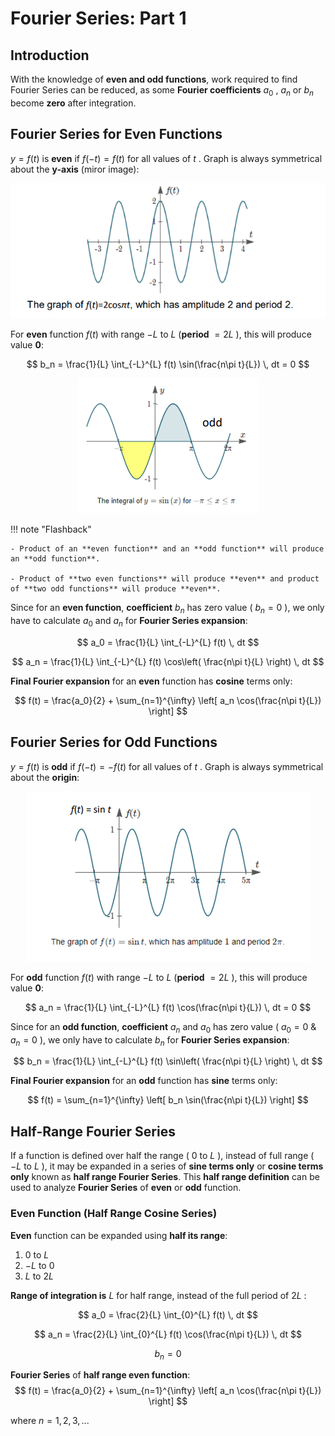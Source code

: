 # Fourier Series: Part 1

## Introduction
With the knowledge of **even and odd functions**, work required to find Fourier Series can be reduced, as some **Fourier coefficients** $a_0$ , $a_n$ or $b_n$ become **zero** after integration.

## Fourier Series for Even Functions

$y = f(t)$ is **even** if $f(-t) = f(t)$ for all values of $t$ . Graph is always symmetrical about the **y-axis** (miror image):

<div align="center">
  <img src="https://github.com/JoshuaOhYQ/BEEE/blob/2278648141d5a50c01aa59928e2e8842bbc482ac/docs/ENG2053%20Engineering%20Math%203/evengraph.png?raw=true" alt="evengraph">
</div>

For **even** function $f(t)$ with range $-L$ to $L$ (**period** $= 2L$ ), this will produce value **0**:

$$
b_n = \frac{1}{L} \int_{-L}^{L} f(t) \sin(\frac{n\pi t}{L}) \, dt = 0
$$
 
<div align="center">
  <img src="https://github.com/JoshuaOhYQ/BEEE/blob/2278648141d5a50c01aa59928e2e8842bbc482ac/docs/ENG2053%20Engineering%20Math%203/0area1.png?raw=true" alt="0area1">
</div>

!!! note "Flashback"

    - Product of an **even function** and an **odd function** will produce an **odd function**. 

    - Product of **two even functions** will produce **even** and product of **two odd functions** will produce **even**.

Since for an **even function**, **coefficient** $b_n$ has zero value ( $b_n = 0$ ), we only have to calculate $a_0$ and $a_n$ for **Fourier Series expansion**:

$$
a_0 = \frac{1}{L} \int_{-L}^{L} f(t) \, dt
$$

$$
a_n = \frac{1}{L} \int_{-L}^{L} f(t) \cos\left( \frac{n\pi t}{L} \right) \, dt
$$


**Final Fourier expansion** for an **even** function has **cosine** terms only: 

$$
f(t) = \frac{a_0}{2} + \sum_{n=1}^{\infty} \left[ a_n \cos(\frac{n\pi t}{L}) \right]
$$



## Fourier Series for Odd Functions

$y = f(t)$ is **odd** if $f(-t) = -f(t)$ for all values of $t$ . Graph is always symmetrical about the **origin**:

<div align="center">
  <img src="https://github.com/JoshuaOhYQ/BEEE/blob/13c3142ebade6c0c24eba66495657bfac260e323/docs/ENG2053%20Engineering%20Math%203/oddgraph.png?raw=true" alt="oddgraph">
</div>

For **odd** function $f(t)$ with range $-L$ to $L$ (**period** $= 2L$ ), this will produce value **0**:

$$
a_n = \frac{1}{L} \int_{-L}^{L} f(t) \cos(\frac{n\pi t}{L}) \, dt = 0
$$

Since for an **odd function**, **coefficient** $a_n$ and $a_0$ has zero value ( $a_0 = 0$ & $a_n = 0$ ), we only have to calculate $b_n$ for **Fourier Series expansion**:

$$
b_n = \frac{1}{L} \int_{-L}^{L} f(t) \sin\left( \frac{n\pi t}{L} \right) \, dt
$$


**Final Fourier expansion** for an **odd** function has **sine** terms only: 

$$
f(t) = \sum_{n=1}^{\infty} \left[ b_n \sin(\frac{n\pi t}{L}) \right]
$$

## Half-Range Fourier Series
If a function is defined over half the range ( $0$ to $L$ ), instead of full range ( $-L$ to $L$ ), it may be expanded in a series of **sine terms only** or **cosine terms only** known as **half range Fourier Series**. This **half range definition** can be used to analyze **Fourier Series** of **even** or **odd** function. 

### Even Function (Half Range Cosine Series)
**Even** function can be expanded using **half its range**:

1. $0$ to $L$ 
2. $-L$ to $0$ 
3. $L$ to $2L$

**Range of integration is** $L$ for half range, instead of the full period of $2L$ :


$$
a_0 = \frac{2}{L} \int_{0}^{L} f(t) \, dt 
$$


$$
a_n = \frac{2}{L} \int_{0}^{L} f(t) \cos(\frac{n\pi t}{L}) \, dt 
$$

$$
b_n = 0
$$

**Fourier Series** of **half range even function**: 
$$
f(t) = \frac{a_0}{2} + \sum_{n=1}^{\infty} \left[ a_n \cos(\frac{n\pi t}{L}) \right]
$$

where $n = 1, 2, 3, ...$


